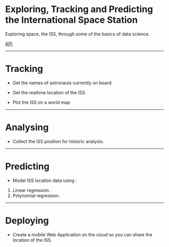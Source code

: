 # Exploring, Tracking and Predicting the International Space Station

Exploring space, the ISS, through some of the basics of data science.

[API](http://open-notify.org/Open-Notify-API/ISS-Location-Now/)

---

# Tracking

- Get the names of astronauts currently on board.

- Get the realtime location of the ISS.

- Plot the ISS on a world map

---

# Analysing

- Collect the ISS position for historic analysis.

---

# Predicting

* Model ISS location data using :
1. Linear regression .
2. Polynomial regression.

---

# Deploying

- Create a mobile Web Application on the cloud so you can share the location of the ISS.



